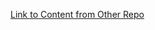 [Link to Content from Other Repo](https://raw.githubusercontent.com/SrivyshnaviK/ShopLite/master/pom.xml)
